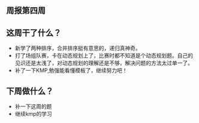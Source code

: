 
## 周报第四周

## 这周干了什么？
+ 新学了两种排序，合并排序挺有意思的，递归真神奇。
+ 打了场组队赛，卡在动态规划上了，比赛时都不知道是个动态规划题。自己的见识还是太浅了，对动态规划的理解还是不够，解决问题的方法太过单一了。
+ 补了一下KMP,勉强能看懂模板了，继续努力吧！

## 下周做什么？
+ 补一下这周的题
+ 继续kmp的学习


